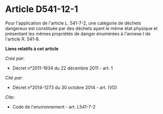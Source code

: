 # Article D541-12-1

Pour l'application de l'article L. 541-7-2, une catégorie de déchets dangereux est constituée par des déchets ayant le même
état physique et présentant les mêmes propriétés de danger énumérées à l'annexe I de l'article R. 541-8.

**Liens relatifs à cet article**

_Créé par_:

  - Décret n°2011-1934 du 22 décembre 2011 - art. 1

_Cité par_:

  - Décret n°2014-1273 du 30 octobre 2014 - art. (VD)

_Cite_:

  - Code de l'environnement - art. L541-7-2
